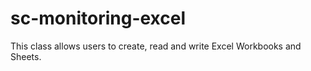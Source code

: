 sc-monitoring-excel
===================

This class allows users to create, read and write Excel Workbooks and Sheets.
